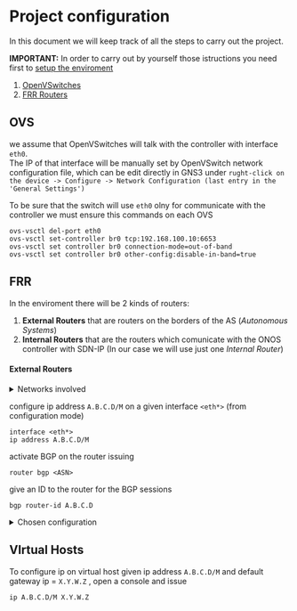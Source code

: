 # Project configuration
In this document we will keep track of all the steps to carry out the project.

**IMPORTANT:** In order to carry out by yourself those istructions you need first to [setup the enviroment](./setup-enviroment.md "ssetup-enviroment.md")

1) [OpenVSwitches](./project-configuration.md#OVS "OVS") 
2) [FRR Routers](./project-configuration.md#FRR "FRR Routers") 
   
## OVS
we assume that OpenVSwitches will talk with the controller with interface `eth0`.<br>The IP of that interface will be manually set by OpenVSwitch network configuration file, which can be edit directly in GNS3 under `rught-click on the device -> Configure -> Network Configuration (last entry in the 'General Settings')`

To be sure that the switch will use `eth0` olny for communicate with the controller we must ensure this commands on each OVS
```
ovs-vsctl del-port eth0
ovs-vsctl set-controller br0 tcp:192.168.100.10:6653
ovs-vsctl set controller br0 connection-mode=out-of-band
ovs-vsctl set controller br0 other-config:disable-in-band=true
```
## FRR
In the enviroment there will be 2 kinds of routers:
 1) **External Routers** that are routers on the borders of the AS (*Autonomous Systems*)
 2) **Internal Routers** that are the routers which comunicate with the ONOS controller with SDN-IP (In our case we will use just one *Internal Router*)
#### External Routers

<details>
  <summary>Networks involved</summary>
  
  #### AS1 has `192.168.1.0/24`
  - R1 `192.168.1.1` on interface `eth7`
  - R2 `192.168.1.2` on interface `eth7`
  - H11 `192.168.1.11` on interface `e0`
  #### AS2 has `192.168.2.0/24`
  - R3 `192.168.2.3` on interface `eth7`
  - R4 `192.168.2.4` on interface `eth7`
  - H21 `192.168.2.21` on interface `e0`
  #### AS3 has `192.168.3.0/24`
  - R5 `192.168.3.5` on interface `eth7`
  - H31 `192.168.3.31` on interface `e0`
  #### Routers
  - R1 `10.255.1.1/30` on interface `eth0`
  - R2 `10.255.2.1/30` on interface `eth0`
  - R3 `10.255.3.1/30` on interface `eth0`
  - R4 `10.255.4.1/30` on interface `eth0`
  - R5 `10.255.5.1/30` on interface `eth0`
</details>

configure ip address `A.B.C.D/M` on a given interface `<eth*>` (from configuration mode)
```
interface <eth*>
ip address A.B.C.D/M
```
activate BGP on the router issuing
```
router bgp <ASN>
```
give an ID to the router for the BGP sessions
```
bgp router-id A.B.C.D
```
<details>
  <summary>Chosen configuration</summary>
  
  - R1 `10.0.1.1` with ASN = `1`
  - R2 `10.0.2.1` with ASN = `1`
  - R3 `10.0.3.1` with ASN = `2`
  - R4 `10.0.4.1` with ASN = `2`
  - R5 `10.0.5.1` with ASN = `3`
</details>

## VIrtual Hosts
To configure ip on virtual host given ip address `A.B.C.D/M` and default gateway ip = `X.Y.W.Z` , open a console and issue
```
ip A.B.C.D/M X.Y.W.Z
```
